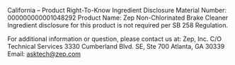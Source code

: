 
 
 
California – Product Right-To-Know Ingredient Disclosure 
Material Number: 000000000001048292 
Product Name: Zep Non-Chlorinated Brake Cleaner 
Ingredient disclosure for this product is not required per SB 258 Regulation. 
 
For additional information or question, please contact us at: 
Zep, Inc. 
C/O Technical Services 
3330 Cumberland Blvd. SE, Ste 700 
Atlanta, GA 30339 
Email: asktech@zep.com 
 
 
 
 
